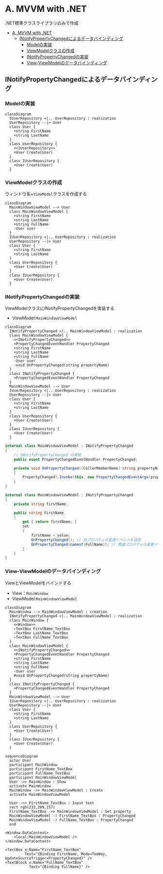 # A. MVVM with .NET

.NET標準クラスライブラリのみで作成

- [A. MVVM with .NET](#a-mvvm-with-net)
  - [INotifyPropertyChangedによるデータバインディング](#inotifypropertychangedによるデータバインディング)
    - [Modelの実装](#modelの実装)
    - [ViewModelクラスの作成](#viewmodelクラスの作成)
    - [INotifyPropertyChangedの実装](#inotifypropertychangedの実装)
    - [View-ViewModelのデータバインディング](#view-viewmodelのデータバインディング)

## INotifyPropertyChangedによるデータバインディング

### Modelの実装

```mermaid
classDiagram
  IUserRepository <|.. UserRepository : realization
  UserRepository --|> User
  class User {
    +string FirstName
    +string LastName
  }
  class UserRepository {
    <<IUserRepository>>
    +User Create(User)
  }
  class IUserRepository {
    +User Create(User)
  }
```

### ViewModelクラスの作成

ウィンドウ名+`ViewModel`クラスを作成する  

```mermaid
classDiagram
  MainWindowViewModel --> User
  class MainWindowViewModel {
    +string FirstName
    +string LastName
    +string FullName
    -User user
  }
  IUserRepository <|.. UserRepository : realization
  UserRepository --|> User
  class User {
    +string FirstName
    +string LastName
  }
  class UserRepository {
    +User Create(User)
  }
  class IUserRepository {
    +User Create(User)
  }
```

### INotifyPropertyChangedの実装

ViewModelクラスにINotifyPropertyChangedを実装する  

- ViewModel:`MainWindowViewModel`  

```mermaid
classDiagram
  INotifyPropertyChanged <|.. MainWindowViewModel : realization
  class MainWindowViewModel {
    <<INotifyPropertyChanged>>
    +PropertyChangedEventHandler PropertyChanged
    +string FirstName
    +string LastName
    +string FullName
    -User user
    -void OnPropertyChanged(string propertyName)
  }
  class INotifyPropertyChanged {
    +PropertyChangedEventHandler PropertyChanged
  }
  MainWindowViewModel --> User
  IUserRepository <|.. UserRepository : realization
  UserRepository --|> User
  class User {
    +string FirstName
    +string LastName
  }
  class UserRepository {
    +User Create(User)
  }
  class IUserRepository {
    +User Create(User)
  }
```

```csharp
internal class MainWindowViewModel : INotifyPropertyChanged
{
    // INotifyPropertyChanged の実装
    public event PropertyChangedEventHandler PropertyChanged;

    private void OnPropertyChanged([CallerMemberName] string propertyName = null)
    {
        PropertyChanged?.Invoke(this, new PropertyChangedEventArgs(propertyName));
    }
}
```

```csharp
internal class MainWindowViewModel : INotifyPropertyChanged
{
    private string firstName;

    public string FirstName
    {
        get { return firstName; }
        set
        {
            firstName = value;
            OnPropertyChanged(); // 自プロパティの変更イベントを送信
            OnPropertyChanged(nameof(FullName)); // 関連プロパティの変更イベントを送信
        }
    }
}
```

### View-ViewModelのデータバインディング

ViewとViewModelをバインドする  

- View：`MainWindow`  
- ViewModel:`MainWindowViewModel`

```mermaid
classDiagram
  MainWindow --> MainWindowViewModel : creation
  INotifyPropertyChanged <|.. MainWindowViewModel : realization
  class MainWindow {
    <<Window>>
    ~TextBox FirstName_TextBox
    ~TextBox LastName_TextBox
    ~TextBox FullName_TextBox
  }
  class MainWindowViewModel {
    <<INotifyPropertyChanged>>
    +PropertyChangedEventHandler PropertyChanged
    +string FirstName
    +string LastName
    +string FullName
    -User user
    #void OnPropertyChanged(string propertyName)
  }
  class INotifyPropertyChanged {
    +PropertyChangedEventHandler PropertyChanged
  }
  MainWindowViewModel --> User
  IUserRepository <|.. UserRepository : realization
  UserRepository --|> User
  class User {
    +string FirstName
    +string LastName
  }
  class UserRepository {
    +User Create(User)
  }
  class IUserRepository {
    +User Create(User)
  }
```

```mermaid
sequenceDiagram
  actor User
  participant MainWindow
  participant FirstName_TextBox
  participant FullName_TextBox
  participant MainWindowViewModel
  User ->> MainWindow : Show
  activate MainWindow
  MainWindow ->> MainWindowViewModel : Create
  activate MainWindowViewModel
  
  User ->> FirstName_TextBox : Input text
  rect rgb(232,209,157)
  FirstName_TextBox ->> MainWindowViewModel : Set property
  MainWindowViewModel -) FirstName_TextBox : PropertyChanged
  MainWindowViewModel -) FullName_TextBox : PropertyChanged
  end

```

```xaml
<Window.DataContext>
    <local:MainWindowViewModel />
</Window.DataContext>
```

```xaml
<TextBox x:Name="FirstName_TextBox"
         Text="{Binding FirstName, Mode=TwoWay, UpdateSourceTrigger=PropertyChanged}" />
<TextBlock x:Name="FullName_TextBox"
           Text="{Binding FullName}" />
```
